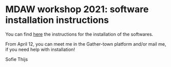 # MDAW workshop 2021: software installation instructions

You can find [here](https://sofie8.github.io/Stiemerlab/README_MDAW.html) the instructions for the installation of the softwares.
  
From April 12, you can meet me in the Gather-town platform and/or mail me, if you need help with installation! 
  
Sofie Thijs
